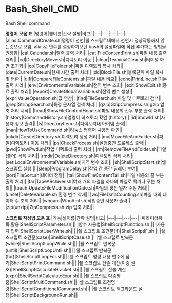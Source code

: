 # Bash_Shell_CMD
Bash Shell command

**명령어 모음 표**
|명령어|쉘이름|간략 설명|비고|
|---|---|---|---|
|alias|CommandCreate.sh|명령어 선언|쉘 스크립트내에서 선언시 정상작동하지 않는것으로 보임, alias로 변수를 설정하기보단 bash의 설정파일에 직접 추가하는 방법을 권장함|
|cal|Calendar.sh|달력 출력 처리||
|cat|FileContentPrint.sh|파일 내용 출력 처리||
|cd|DirectoryMove.sh|디렉토리 이동||
|clear|TerminalClear.sh|터미널 화면 초기화||
|cp|CopyFileFolder.sh|파일 디렉토리 복사 처리||
|date|CurrentDate.sh|현재 시간 출력 처리||
|dd|BlockFile.sh|블록단위 파일 복사 및 변환||
|diff|CompareFileContents.sh|파일 내용 비교||
|echo|PrintLine.sh|기본 출력 처리||
|env|EnvironmentalVariable.sh|전역 변수 조회||
|exit|ShowExit.sh|종료 출력 처리||
|export|CreateGlobalVariable.sh|전역 변수 생성||
|expr|ValueOperation.sh|값 연산||
|find|FileSearch.sh|파일 및 디렉토리 검색||
|grep|StringSearch.sh|특정 문자열 검색 처리||
|gzip|GzipCompress.sh|gzip 압축 처리 시작||
|head|ShowFileContentHead.sh|파일 내용의 선두 부분 출력 처리||
|history|CommandHistory.sh|명령어 히스토리 확인 (history)||
|id|ShowId.sh|사용자 정보 출력||
|ls|DirectoryItem.sh|디렉토리내 아이템 출력||
|man|HowToUseCommand.sh|리눅스 명령어 사용법 확인||
|mkdir|CreateDirectory.sh|디렉토리 생성 처리||
|mv|MoveFileAndFolder.sh|파일(디렉토리) 이동 처리||
|ps|CheckProcess.sh|실행중인 프로세스 출력||
|pwd|ShowPwd.sh|작업 디렉토리 출력 처리||
|rm|RemoveFileAndFolder.sh|파일(폴더) 삭제 처리||
|rmdir|DeleteDirectory.sh|디렉토리 삭제 처리||
|set|LocalEnvironmentalVariable.sh|지역 변수 조회||
|sh|ShellScriptStart.sh|쉘 스크립트 실행 ||
|sleep|ProgramDelay.sh|작업 간 중간 딜레이 부여||
|sort|FileSort.sh|데이터 정렬||
|tail|ShowFileContentTail.sh|파일 내용의 끝 부분 출력 처리||
|tar|TapeARchiver.sh|여래 개의 파일을 하나의 파일로 묶거나 푸는 처리||
|touch|UpdateFileModificationDate.sh|파일의 갱신 일자 수정 처리||
|unset|DeleteVariable.sh|환경 변수 삭제||
|wc|FileDataCounting.sh|파일 내의 데이터 수 조회 처리||
|whoami|WhoAmI.sh|작업중인 사용자 출력||
|zip(unzip)|ZipCompress.sh|zip 압축 처리||

**스크립트 작성법 모음 표**
|기능|쉘이름|간략 설명|비고|
|---|---|---|---|
|파라미터취득,활용|ShellScriptParameter.sh|||
|함수 사용법|ShellScriptFunction.sh|||
|사용자 입력|ShellScriptUserWrite.sh|||
|쉘 스크립트 조건문(if)|ShellScriptIF.sh|||
|쉘 스크립트 조건문(case)|ShellScriptCase.sh|||
|쉘 스크립트 반복문(while)|ShellScriptLoopWhile.sh|||
|쉘 스크립트 반복문(until)|ShellScriptLoopUntil.sh|||
|쉘 스크립트 반복문(for)|ShellScriptLoopFor.sh|||
|쉘 스크립트 명령 내용 변수에 담기|ShellScriptPrintCommand.sh|||
|쉘 스크립트 산술 계산(이중 괄호)|ShellScriptCalculateBracket.sh|||
|쉘 스크립트 산술 계산(expr)|ShellScriptCalculateExpr.sh|||
|쉘 스크립트 다중명령|ShellScriptMultiCommand.sh|||
|쉘 스크립트 조건명령|ShellScriptConditionalCommand.sh|||
|쉘 스크립트 백그라운드 실행|ShellScriptBackgroundRun.sh|||